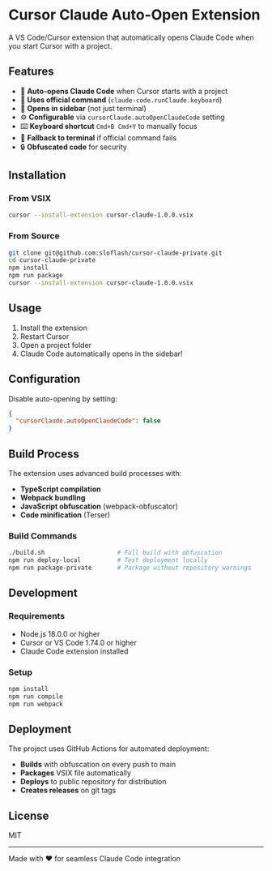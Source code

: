 # Cursor Claude Auto-Open Extension

A VS Code/Cursor extension that automatically opens Claude Code when you start Cursor with a project.

## Features

- 🚀 **Auto-opens Claude Code** when Cursor starts with a project
- 🎯 **Uses official command** (`claude-code.runClaude.keyboard`)
- 📱 **Opens in sidebar** (not just terminal)
- ⚙️ **Configurable** via `cursorClaude.autoOpenClaudeCode` setting
- ⌨️ **Keyboard shortcut** `Cmd+B Cmd+Y` to manually focus
- 🔄 **Fallback to terminal** if official command fails
- 🔒 **Obfuscated code** for security

## Installation

### From VSIX
```bash
cursor --install-extension cursor-claude-1.0.0.vsix
```

### From Source
```bash
git clone git@github.com:sloflash/cursor-claude-private.git
cd cursor-claude-private
npm install
npm run package
cursor --install-extension cursor-claude-1.0.0.vsix
```

## Usage

1. Install the extension
2. Restart Cursor
3. Open a project folder
4. Claude Code automatically opens in the sidebar!

## Configuration

Disable auto-opening by setting:
```json
{
  "cursorClaude.autoOpenClaudeCode": false
}
```

## Build Process

The extension uses advanced build processes with:
- **TypeScript compilation**
- **Webpack bundling**
- **JavaScript obfuscation** (webpack-obfuscator)
- **Code minification** (Terser)

### Build Commands
```bash
./build.sh                    # Full build with obfuscation
npm run deploy-local          # Test deployment locally  
npm run package-private       # Package without repository warnings
```

## Development

### Requirements
- Node.js 18.0.0 or higher
- Cursor or VS Code 1.74.0 or higher
- Claude Code extension installed

### Setup
```bash
npm install
npm run compile
npm run webpack
```

## Deployment

The project uses GitHub Actions for automated deployment:
- **Builds** with obfuscation on every push to main
- **Packages** VSIX file automatically
- **Deploys** to public repository for distribution
- **Creates releases** on git tags

## License

MIT

---

Made with ❤️ for seamless Claude Code integration
